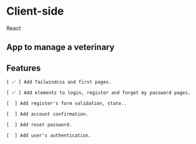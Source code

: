 # Client-side

React

## App to manage a veterinary

## Features

    [ ✅ ] Add Tailwindcss and first pages.

    [ ✅ ] Add elements to login, register and forget my password pages.

    [  ] Add register's form validation, state..
    
    [  ] Add account confirmation.

    [  ] Add reset password.

    [  ] Add user's authentication.